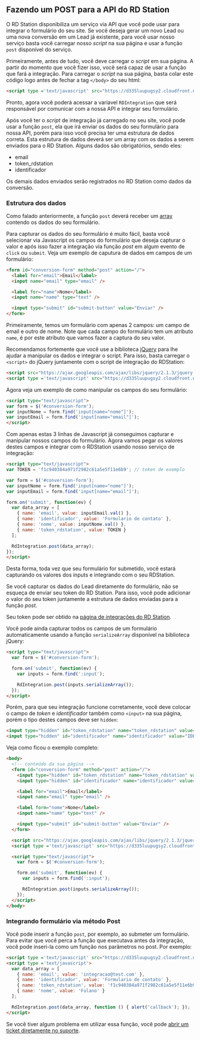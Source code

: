 ## Fazendo um POST para a API do RD Station

O RD Station disponibiliza um serviço via API que você pode usar para integrar o formulário do seu site. Se você deseja gerar um novo Lead ou uma nova conversão em um Lead já existente, para você usar nosso serviço basta você carregar nosso _script_ na sua página e usar a função `post` disponível do serviço.

Primeiramente, antes de tudo, você deve carregar o _script_ em sua página. A partir do momento que você fizer isso, você será capaz de usar a função que fará a integração. Para carregar o _script_ na sua página, basta colar este código logo antes de fechar a tag `</body>` do seu html:

```html
<script type ='text/javascript' src="https://d335luupugsy2.cloudfront.net/js/integration/stable/rd-js-integration.min.js"></script>
```

Pronto, agora você poderá acessar a varíavel `RDIntegration` que será responsável por comunicar com a nossa API e integrar seu formulário.

Após você ter o _script_ de integração já carregado no seu site, você pode usar a função `post`, ela que irá enviar os dados do seu formulário para nossa API, porém para isso você precisa ter uma estrutura de dados correta. Esta estrutura de dados deverá ser um array com os dados a serem enviados para o RD Station.
Alguns dados são obrigatórios, sendo eles:
- email
- token_rdstation
- identificador

Os demais dados enviados serão registrados no RD Station como dados da conversão.

### Estrutura dos dados

Como falado anteriormente, a função `post` deverá receber um [array](https://pt.wikipedia.org/wiki/Arranjo_(computa%C3%A7%C3%A3o)) contendo os dados do seu formulário.

Para capturar os dados do seu formulário é muito fácil, basta você selecionar via Javascript os campos do formulário que deseja capturar o valor e após isso fazer a integração via função _post_ em algum evento de `click` ou `submit`. Veja um exemplo de caputura de dados em campos de um formulário:

```html
<form id="conversion-form" method="post" action="/">
  <label for="email">Email</label>
  <input name="email" type="email" />

  <label for="name">Nome</label>
  <input name="name" type="text" />

  <input type="submit" id="submit-button" value="Enviar" />
</form>
```

Primeiramente, temos um formulário com apenas 2 campos: um campo de email e outro de nome. Note que cada campo do formulário tem um atributo `name`, é por este atributo que vamos fazer a captura do seu valor.

Recomendamos fortemente que você use a biblioteca [jQuery](https://jquery.com/) para lhe ajudar a manipular os dados e integrar o script. Para isso, basta carregar o `<script>` do jQuery juntamente com o script de integração do RDStation:

```html
<script src="https://ajax.googleapis.com/ajax/libs/jquery/2.1.3/jquery.min.js"></script>
<script type ='text/javascript' src="https://d335luupugsy2.cloudfront.net/js/integration/stable/rd-js-integration.min.js"></script>
```

Agora veja um exemplo de como manipular os campos do seu formulário:

```html
<script type="text/javascript">
var form = $('#conversion-form');
var inputNome = form.find('input[name="nome"]');
var inputEmail = form.find('input[name="email"]');
</script>
```

Com apenas estas 3 linhas de Javascript já conseguimos capturar e manipular nossos campos do formulário. Agora vamos pegar os valores destes campos e integrar com o RDStation usando nosso serviço de integração:

```html
<script type="text/javascript">
var TOKEN = 'f1c940384a971f2982c61a5e5f11e6b9'; // token de exemplo

var form = $('#conversion-form');
var inputNome = form.find('input[name="nome"]');
var inputEmail = form.find('input[name="email"]');

form.on('submit', function(ev) {
  var data_array = [
    { name: 'email', value: inputEmail.val() },
    { name: 'identificador', value: 'Formulario de contato' },
    { name: 'nome', value: inputNome.val() },
    { name: 'token_rdstation', value: TOKEN }
  ];

  RdIntegration.post(data_array);
});
</script>
```

Desta forma, toda vez que seu formulário for submetido, você estará capturando os valores dos inputs e integrando com o seu RDStation.

Se você capturar os dados do Lead diretamente do formulário, não se esqueça de enviar seu token do RD Station. Para isso, você pode adicionar o valor do seu token juntamente a estrutura de dados enviadas para a função _post_.

Seu token pode ser obtido na [página de integrações do RD Station](https://rdstation.com.br/integracoes).

Você pode ainda capturar todos os campos de um formulário automaticamente usando a função `serializeArray` disponível na biblioteca jQuery:

```html
<script type="text/javascript">
  var form = $('#conversion-form');

  form.on('submit', function(ev) {
    var inputs = form.find(':input');

    RdIntegration.post(inputs.serializeArray());
  });
</script>
```

Porém, para que seu integração funcione corretamente, você deve colocar o campo de _token_ e _identificador_ também como `<input>` na sua página, porém o tipo destes campos deve ser `hidden`:

```html
<input type="hidden" id="token_rdstation" name="token_rdstation" value="SEU_TOKEN_RDSTATION">
<input type="hidden" id="identificador" name="identificador" value="IDENTIFICADOR_DESEJADO">
```

Veja como ficou o exemplo completo:

```html
<body>
  <!-- conteúdo da sua página -->
  <form id="conversion-form" method="post" action="/">
    <input type="hidden" id="token_rdstation" name="token_rdstation" value="SEU_TOKEN_RDSTATION">
    <input type="hidden" id="identificador" name="identificador" value="IDENTIFICADOR_DESEJADO">

    <label for="email">Email</label>
    <input name="email" type="email" />

    <label form="nome">Nome</label>
    <input name="name" type="text" />

    <input type="submit" id="submit-button" value="Enviar" />
  </form>

  <script src="https://ajax.googleapis.com/ajax/libs/jquery/2.1.3/jquery.min.js"></script>
  <script type ='text/javascript' src="https://d335luupugsy2.cloudfront.net/js/integration/stable/rd-js-integration.min.js"></script>

  <script type="text/javascript">
    var form = $('#conversion-form');

    form.on('submit', function(ev) {
      var inputs = form.find(':input');

      RdIntegration.post(inputs.serializeArray());
    });
  </script>
</body>
```

### Integrando formulário via método Post

Você pode inserir a função `post`, por exemplo, ao submeter um formulário. Para evitar que você perca a função que executava antes da integração, você pode inseri-la como um função nos parâmetros no post. Por exemplo:

```html
<script type ='text/javascript' src="https://d335luupugsy2.cloudfront.net/js/integration/stable/rd-js-integration.min.js"></script>
<script type ='text/javascript'>
  var data_array = [
    { name: 'email', value: 'integracao@test.com' },
    { name: 'identificador', value: 'Formulario de contato' },
    { name: 'token_rdstation', value: 'f1c940384a971f2982c61a5e5f11e6b9' },
    { name: 'nome', value: 'Fulano' }
  ];

  RdIntegration.post(data_array, function () { alert('callback'); });
</script>
```

Se você tiver algum problema em utilizar essa função, você pode [abrir um ticket diretamente no suporte](http://ajuda.rdstation.com.br/hc/pt-br/requests/new).
